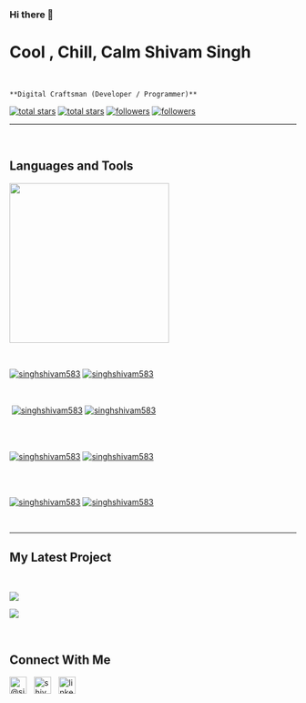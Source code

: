 ### Hi there 👋

<h1>Cool , Chill, Calm Shivam Singh</h1>
<br /> 

                    
`**Digital Craftsman (Developer / Programmer)**`

                    

<p align="left"></p>
<p align="left"> 
  <a href="https://github.com/singhshivam583?tab=repositories&sort=stargazers#gh-light-mode-only">
    <img alt="total stars" title="Total stars on GitHub" src="https://custom-icon-badges.demolab.com/github/stars/singhshivam583?color=3ea97d&style=for-the-badge&labelColor=40b682&logo=star#gh-light-mode-only"/></a>
  
  <a href="https://github.com/singhshivam583?tab=repositories&sort=stargazers#gh-dark-mode-only">
    <img alt="total stars" title="Total stars on GitHub" src="https://custom-icon-badges.demolab.com/github/stars/singhshivam583?color=655489&style=for-the-badge&labelColor=c691e9&logo=star#gh-dark-mode-only"/></a>
  
  <a href="https://github.com/singhshivam583?tab=followers#gh-light-mode-only">
    <img alt="followers" title="Follow me on Github" src="https://custom-icon-badges.demolab.com/github/followers/singhshivam583?color=2c4954&labelColor=2c3e50&style=for-the-badge&logo=person-add&label=Follow&logoColor=white#gh-light-mode-only"/></a>
    
  <a href="https://github.com/singhshivam583?tab=followers#gh-dark-mode-only">
    <img alt="followers" title="Follow me on Github" src="https://custom-icon-badges.demolab.com/github/followers/singhshivam583?color=dacc84&labelColor=f9e692&style=for-the-badge&logo=person-add&label=Follow&logoColor=white#gh-dark-mode-only"/></a>
</p>

---
<br />

                    

<h2>Languages and Tools</h2> 
<p align="left">
<img width="280px"  src="https://skillicons.dev/icons?i=&perline=9"  />
</p>
<br />

                    

<p><a href="https://github.com/singhshivam583#gh-dark-mode-only" target="_blank"><img align="center" src="https://github-readme-stats.vercel.app/api/top-langs/?username=singhshivam583&langs_count=6&show_icon=true&layout=compact&theme=nightowl#gh-dark-mode-only" alt="singhshivam583" /></a>
  <a href="https://github.com/singhshivam583#gh-light-mode-only" target="_blank"><img align="center" src="https://github-readme-stats.vercel.app/api/top-langs/?username=singhshivam583&langs_count=6&show_icon=true&layout=compact&theme=vue#gh-light-mode-only" alt="singhshivam583" /></a>
</p>

<br />

<p>&nbsp;<a href="https://github.com/singhshivam583#gh-dark-mode-only" target="_blank"><img align="center" src="https://github-readme-stats.vercel.app/api?username=singhshivam583&count_private=true&show_icons=true&theme=nightowl#gh-dark-mode-only" alt="singhshivam583" /></a>
<a href="https://github.com/singhshivam583#gh-light-mode-only" target="_blank"><img align="center" src="https://github-readme-stats.vercel.app/api?username=singhshivam583&count_private=true&show_icons=true&theme=vue#gh-light-mode-only" alt="singhshivam583" /></a>
</p> 
<br>
<br />

<p><a href="https://github.com/singhshivam583#gh-dark-mode-only" target="_blank"><img align="center" src="https://streak-stats.demolab.com?user=singhshivam583&theme=nightowl#gh-dark-mode-only" alt="singhshivam583"/></a>
<a href="https://github.com/singhshivam583#gh-light-mode-only" target="_blank"><img align="center" src="https://streak-stats.demolab.com?user=singhshivam583&theme=vue#gh-light-mode-only" alt="singhshivam583"/></a></p>
<br/>
<br />

<p><a href="https://github.com/singhshivam583#gh-dark-mode-only" target="_blank"><img align="center" src="https://github-readme-activity-graph.cyclic.app/graph?username=singhshivam583&theme=nightowl#gh-dark-mode-only" alt="singhshivam583" /></a>
<a href="https://github.com/singhshivam583#gh-light-mode-only" target="_blank"><img align="center" src="https://github-readme-activity-graph.cyclic.app/graph?username=singhshivam583&theme=vue#gh-light-mode-only" alt="singhshivam583" /></a></p>
<br/>

---


                    

<h2>My Latest Project</h2> 
<br />
<p><a href="https://github.com/singhshivam583/#gh-dark-mode-only" target="_blank"><img align="center" src="https://github-readme-stats.vercel.app/api/pin/?username=singhshivam583&repo=&theme=nightowl&show_owner=true#gh-dark-mode-only"/></a></p>
<p><a href="https://github.com/singhshivam583/#gh-light-mode-only" target="_blank"><img align="center" src="https://github-readme-stats.vercel.app/api/pin/?username=singhshivam583&repo=&theme=vue&show_owner=true#gh-light-mode-only"/></a></p>
<br />


                    

<h2>Connect With Me</h2> 
<p align="left">
<a href="https://twitter.com/@singhshivam583" target="_blank"><img align="left" width="30px" style="padding-right:10px;" src="https://raw.githubusercontent.com/rahuldkjain/github-profile-readme-generator/master/src/images/icons/Social/twitter.svg" alt="@singhshivam583" /></a>
<a href="https://instagram.com/shivam___Singh___10" target="_blank"><img align="left" width="30px" style="padding-right:10px" src="https://raw.githubusercontent.com/rahuldkjain/github-profile-readme-generator/master/src/images/icons/Social/instagram.svg" alt="shivam___Singh___10" /></a>
<a href="https://www.linkedin.com/in/shivam-singh-1a78a8212/" target="_blank"><img align="left" alt="linkedin" width="30px" style="padding-right: 10px;" src="https://cdn.jsdelivr.net/gh/devicons/devicon/icons/linkedin/linkedin-original.svg" /></a>
</p>

                

            
<!--
**singhshivam583/singhshivam583** is a ✨ _special_ ✨ repository because its `README.md` (this file) appears on your GitHub profile.

Here are some ideas to get you started:

- 🔭 I’m currently working on ...
- 🌱 I’m currently learning ...
- 👯 I’m looking to collaborate on ...
- 🤔 I’m looking for help with ...
- 💬 Ask me about ...
- 📫 How to reach me: ...
- 😄 Pronouns: ...
- ⚡ Fun fact: ...
-->
